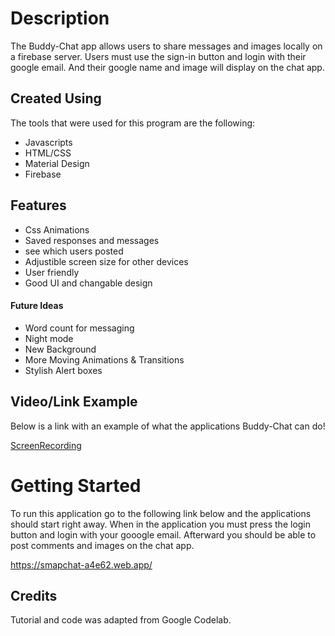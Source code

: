 # Description 

The Buddy-Chat app allows users to share messages and images locally on a firebase server. Users must use the sign-in button and login with their google email. And their google name and image will display on the chat app.

## Created Using 

The tools that were used for this program are the following: 
- Javascripts
- HTML/CSS
- Material Design
- Firebase

## Features
- Css Animations 
- Saved responses and messages 
- see which users posted 
- Adjustible screen size for other devices
- User friendly 
- Good UI and changable design

#### Future Ideas
- Word count for messaging
- Night mode 
- New Background 
- More Moving Animations & Transitions
- Stylish Alert boxes

## Video/Link Example
Below is a link with an example of what the applications Buddy-Chat can do!

[ScreenRecording](https://drive.google.com/file/d/1LzajELQL4ocU9Q3hoyzm6pqgVhjhbMpP/view?usp=sharing)

# Getting Started 

To run this application go to the following link below and the applications should start right away. When in the application you must press the login button and login with your gooogle email. Afterward you should be able to post comments and images on the chat app.

https://smapchat-a4e62.web.app/ 

## Credits
Tutorial and code was adapted from Google Codelab.
